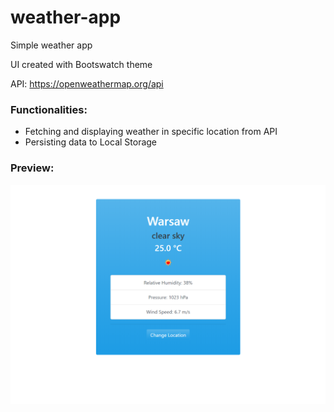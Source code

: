 # weather-app
Simple weather app

UI created with Bootswatch theme

API: https://openweathermap.org/api

### Functionalities:
- Fetching and displaying weather in specific location from API
- Persisting data to Local Storage


### Preview:
![alt-text](https://github.com/PierreBezuchow/weather-app/blob/master/img/weather-app-screenshot.png)